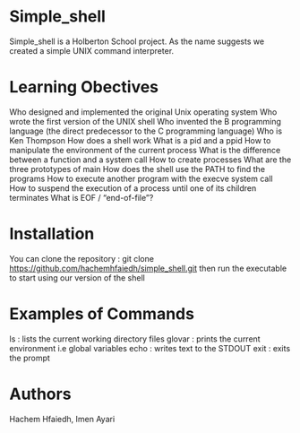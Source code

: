 # Simple_shell

Simple_shell is a Holberton School project. As the name suggests we created a simple UNIX command interpreter.

# Learning Obectives

Who designed and implemented the original Unix operating system
Who wrote the first version of the UNIX shell
Who invented the B programming language (the direct predecessor to the C programming language)
Who is Ken Thompson
How does a shell work
What is a pid and a ppid
How to manipulate the environment of the current process
What is the difference between a function and a system call
How to create processes
What are the three prototypes of main
How does the shell use the PATH to find the programs
How to execute another program with the execve system call
How to suspend the execution of a process until one of its children terminates
What is EOF / “end-of-file”?

# Installation

You can clone the repository : git clone https://github.com/hachemhfaiedh/simple_shell.git
then run the executable to start using our version of the shell

# Examples of Commands

ls : lists the current working directory files
glovar : prints the current environment i.e global variables
echo : writes text to the STDOUT
exit : exits the prompt

# Authors

Hachem Hfaiedh, Imen Ayari